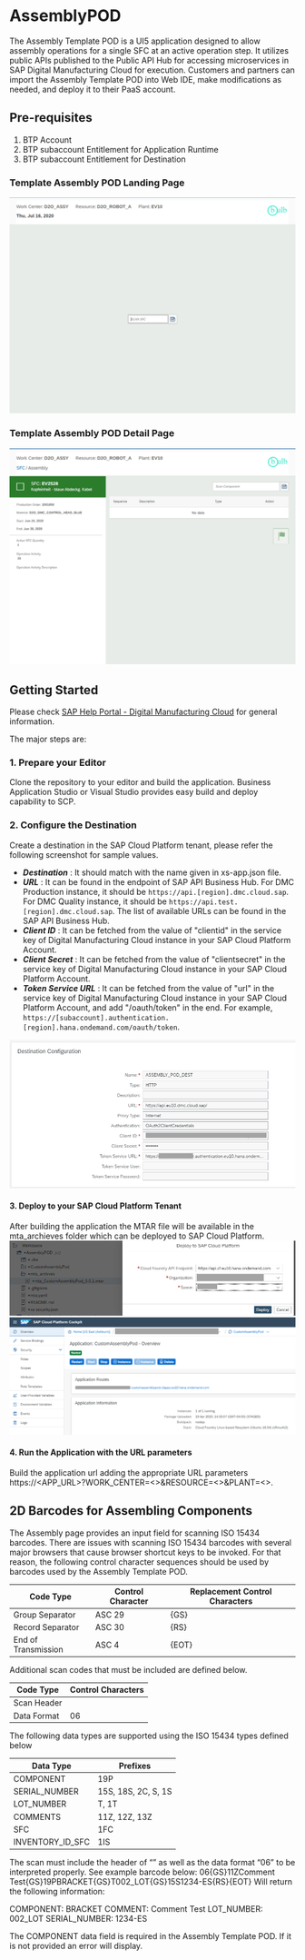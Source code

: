 # AssemblyPOD

The Assembly Template POD is a UI5 application designed to allow assembly operations for a single SFC
at an active operation step. It utilizes public APIs published to the Public API Hub for accessing
microservices in SAP Digital Manufacturing Cloud for execution. Customers and partners can import the
Assembly Template POD into Web IDE, make modifications as needed, and deploy it to their PaaS
account. 

## Pre-requisites
1. BTP Account
2. BTP subaccount Entitlement for Application Runtime
3. BTP subaccount Entitlement for Destination


### Template Assembly POD Landing Page
![](assets/TAP_HOME.png)

### Template Assembly POD Detail Page
![](assets/TAP_DETAIL.png)

## Getting Started

Please check [SAP Help Portal - Digital Manufacturing Cloud](https://help.sap.com/viewer/product/SAP_DIGITAL_MANUFACTURING/latest/en-US "SAP Help Portal - Digital Manufacturing Cloud") for general information.

The major steps are:
### 1. Prepare your Editor  
Clone the repository to your editor and build the application. Business Application Studio or Visual Studio provides easy build and deploy capability to SCP. 
### 2. Configure the Destination 
Create a destination in the SAP Cloud Platform tenant, please refer the following screenshot for sample values. 

- ***Destination*** : It should match with the name given in xs-app.json file.
- ***URL*** : It can be found in the endpoint of SAP API Business Hub. For DMC Production instance, it should be `https://api.[region].dmc.cloud.sap`. For DMC Quality instance, it should be `https://api.test.[region].dmc.cloud.sap`. The list of available URLs can be found in the SAP API Business Hub. 
- ***Client ID*** : It can be fetched from the value of "clientid" in the service key of Digital Manufacturing Cloud instance in your SAP Cloud Platform Account.
- ***Client Secret*** : It can be fetched from the value of "clientsecret" in the service key of Digital Manufacturing Cloud instance in your SAP Cloud Platform Account.
- ***Token Service URL*** : It can be fetched from the value of "url" in the service key of Digital Manufacturing Cloud instance in your SAP Cloud Platform Account, and add "/oauth/token" in the end. For example, `https://[subaccount].authentication.[region].hana.ondemand.com/oauth/token`.

![](assets/Destination.png)
#### 3. Deploy to your SAP Cloud Platform Tenant
After building the application the MTAR file will be available in the mta_archieves folder which can be deployed to SAP Cloud Platform.
![](assets/Deploy.png)
![](assets/TAD_AccountCockpit.png)
#### 4. Run the Application with the URL parameters
Build the application url adding the appropriate URL parameters
https://<APP_URL>?WORK_CENTER=<>&RESOURCE=<>&PLANT=<>.
  
## 2D Barcodes for Assembling Components

The Assembly page provides an input field for scanning ISO 15434 barcodes. There are issues with
scanning ISO 15434 barcodes with several major browsers that cause browser shortcut keys to be
invoked. For that reason, the following control character sequences should be used by barcodes used by
the Assembly Template POD.

| Code Type      | Control Character      | Replacement Control Characters |
| -------------- | ---------------------- | ------------------------------ | 
| Group Separator | <GS> ASC 29 | {GS} |
| Record Separator | <RS> ASC 30 | {RS} |
| End of Transmission | <EOT> ASC 4 | {EOT} |
  
Additional scan codes that must be included are defined below.

| Code Type      | Control Characters      | 
| -------------- | ---------------------- | 
| Scan Header  |   |
| Data Format | 06 |

The following data types are supported using the ISO 15434 types defined below

| Data Type      | Prefixes      | 
| -------------- | ---------------------- | 
| COMPONENT  | 19P |
| SERIAL_NUMBER | 15S, 18S, 2C, S, 1S |
| LOT_NUMBER | T, 1T|
| COMMENTS | 11Z, 12Z, 13Z |
| SFC | 1FC |
| INVENTORY_ID_SFC | 1IS |

The scan must include the header of “” as well as the data format “06” to be interpreted properly.
See example barcode below:
06{GS}11ZComment Test{GS}19PBRACKET{GS}T002_LOT{GS}15S1234-ES{RS}{EOT}
Will return the following information:

COMPONENT: BRACKET
COMMENT: Comment Test
LOT_NUMBER: 002_LOT
SERIAL_NUMBER: 1234-ES

The COMPONENT data field is required in the Assembly Template POD. If it is not provided an error will display.
